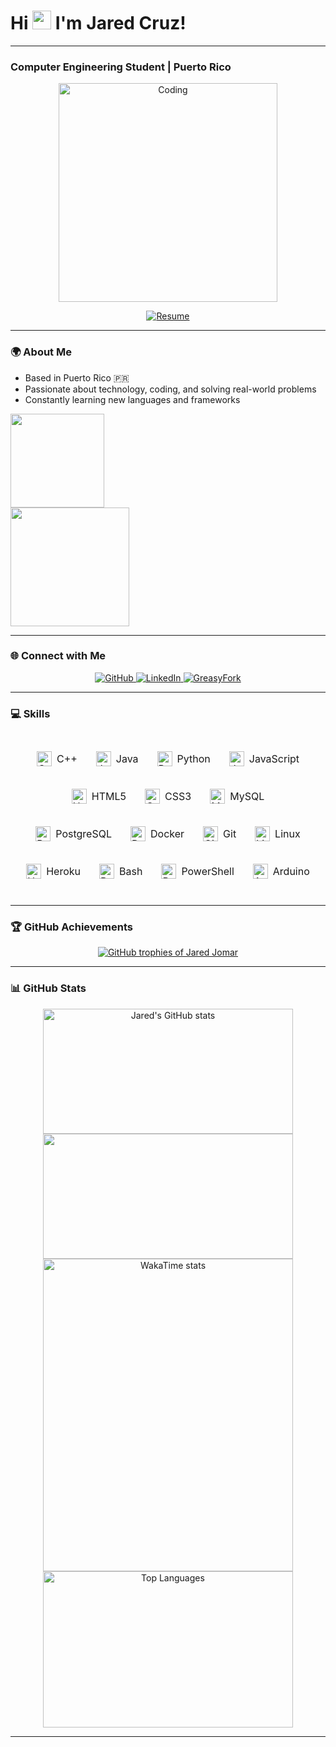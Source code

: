 <h1 align="left"><b>Hi <img src="https://user-images.githubusercontent.com/18350557/176309783-0785949b-9127-417c-8b55-ab5a4333674e.gif" width="30"/> I'm Jared Cruz!</b></h1>

---
### Computer Engineering Student | Puerto Rico

<div align="center">
  <p>
    <img alt="Coding" width="350" src="https://c.tenor.com/ccmSmZhIXNwAAAAC/code-lyoko-jeremy.gif">
  </p>

  <a href="https://flowcv.com/resume/elab410wok">
    <img src="https://img.shields.io/badge/View_My_Resume-3382ed?style=for-the-badge&logo=read-the-docs&logoColor=white" alt="Resume">
  </a>
</div>

---

### 🌍 About Me
- Based in Puerto Rico 🇵🇷
- Passionate about technology, coding, and solving real-world problems
- Constantly learning new languages and frameworks

<a href="https://www.github.com/JaredJomar" target="_blank" rel="noreferrer">
  <img src="https://img.shields.io/github/followers/JaredJomar?logo=github&style=for-the-badge&color=3382ed&labelColor=0f172a" style="width: 150px; height: auto;" />
</a>
<br>
<a href="https://wakatime.com/@628ab87c-405a-4a29-8c87-079bc17f01c2" target="_blank" rel="noreferrer">
  <img src="https://wakatime.com/badge/user/628ab87c-405a-4a29-8c87-079bc17f01c2.svg" style="width: 190px; height: auto;" />
</a>

---

### 🌐 Connect with Me

<p align="center">
  <a href="https://www.github.com/JaredJomar" target="_blank">
    <img src="https://img.shields.io/badge/GitHub-181717?style=for-the-badge&logo=github&logoColor=white" alt="GitHub" />
  </a>
  <a href="https://www.linkedin.com/in/jared-cruz-880359263/" target="_blank">
    <img src="https://img.shields.io/badge/LinkedIn-0077B5?style=for-the-badge&logo=linkedin&logoColor=white" alt="LinkedIn" />
  </a>
  <a href="https://greasyfork.org/en/users/900539-jaredjomar" target="_blank">
    <img src="https://img.shields.io/badge/GreasyFork-3382ed?style=for-the-badge" alt="GreasyFork" />
  </a>
</p>

---

### 💻 Skills

<style>
  .skills-container {
    display: flex;
    flex-wrap: wrap;
    justify-content: center;
    gap: 20px;
    padding: 20px;
  }
  .skill-item {
    display: flex;
    align-items: center;
    gap: 8px;
    background: transparent;
    padding: 8px 5px; 
    border-radius: 8px;
    font-size: 16px; 
  }
  .skill-item img {
    width: 24px;
    height: 24px;
  }
</style>

<div class="skills-container">
  <!-- Programming Languages -->
  <div class="skill-item">
    <img src="https://raw.githubusercontent.com/danielcranney/readme-generator/main/public/icons/skills/cplusplus-colored.svg" alt="C++" />
    C++
  </div>
  <div class="skill-item">
    <img src="https://raw.githubusercontent.com/danielcranney/readme-generator/main/public/icons/skills/java-colored.svg" alt="Java" />
    Java
  </div>
  <div class="skill-item">
    <img src="https://raw.githubusercontent.com/danielcranney/readme-generator/main/public/icons/skills/python-colored.svg" alt="Python" />
    Python
  </div>
  <div class="skill-item">
    <img src="https://raw.githubusercontent.com/danielcranney/readme-generator/main/public/icons/skills/javascript-colored.svg" alt="JavaScript" />
    JavaScript
  </div>
  <!-- Web Development -->
  <div class="skill-item">
    <img src="https://raw.githubusercontent.com/danielcranney/readme-generator/main/public/icons/skills/html5-colored.svg" alt="HTML5" />
    HTML5
  </div>
  <div class="skill-item">
    <img src="https://raw.githubusercontent.com/danielcranney/readme-generator/main/public/icons/skills/css3-colored.svg" alt="CSS3" />
    CSS3
  </div>
  <!-- Databases -->
  <div class="skill-item">
    <img src="https://raw.githubusercontent.com/danielcranney/readme-generator/main/public/icons/skills/mysql-colored.svg" alt="MySQL" />
    MySQL
  </div>
  <div class="skill-item">
    <img src="https://raw.githubusercontent.com/danielcranney/readme-generator/main/public/icons/skills/postgresql-colored.svg" alt="PostgreSQL" />
    PostgreSQL
  </div>
  <!-- DevOps and Tools -->
  <div class="skill-item">
    <img src="https://raw.githubusercontent.com/danielcranney/readme-generator/main/public/icons/skills/docker-colored.svg" alt="Docker" />
    Docker
  </div>
  <div class="skill-item">
    <img src="https://raw.githubusercontent.com/danielcranney/readme-generator/main/public/icons/skills/git-colored.svg" alt="Git" />
    Git
  </div>
  <div class="skill-item">
    <img src="https://raw.githubusercontent.com/danielcranney/readme-generator/main/public/icons/skills/linux-colored.svg" alt="Linux" />
    Linux
  </div>
  <div class="skill-item">
    <img src="https://raw.githubusercontent.com/danielcranney/readme-generator/main/public/icons/skills/heroku-colored.svg" alt="Heroku" />
    Heroku
  </div>
  <!-- Scripting -->
  <div class="skill-item">
    <img src="https://www.certcop.com/wp-content/uploads/2020/07/1-bash%20icon-400x400.png" alt="Bash" />
    Bash
  </div>
  <div class="skill-item">
    <img src="https://raw.githubusercontent.com/danielcranney/readme-generator/main/public/icons/skills/powershell-colored.svg" alt="PowerShell" />
    PowerShell
  </div>
  <!-- Hardware -->
  <div class="skill-item">
    <img src="https://raw.githubusercontent.com/danielcranney/readme-generator/main/public/icons/skills/arduino-colored.svg" alt="Arduino" />
    Arduino
  </div>
</div>

---

### 🏆 GitHub Achievements

<p align="center">
  <a href="https://github.com/ryo-ma/github-profile-trophy">
    <img src="https://github-profile-trophy.vercel.app/?username=JaredJomar&show_icons=true&theme=radical" alt="GitHub trophies of Jared Jomar" />
  </a>
</p>

---

### 📊 GitHub Stats
<div align="center">
  <img width=400 height=200 align="center" src="https://github-readme-stats.vercel.app/api?username=JaredJomar&show_icons=true&hide=&count_private=true&title_color=3382ed&text_color=ffffff&icon_color=3382ed&bg_color=0f172a&hide_border=true" alt="Jared's GitHub stats" />
  <img width=400 height=200 align="center" src="https://github-readme-streak-stats.herokuapp.com/?user=JaredJomar&stroke=ffffff&background=0f172a&ring=3382ed&fire=3382ed&currStreakNum=ffffff&currStreakLabel=3382ed&sideNums=ffffff&sideLabels=ffffff&dates=ffffff&hide_border=true" />
</div>

<div align="center">
  <img width=400 height=500 align="center" src="https://github-readme-stats.vercel.app/api/wakatime?username=JaredJomar&layout=compact&show_icons=true&title_color=3382ed&text_color=ffffff&icon_color=3382ed&bg_color=0f172a&hide_border=true" alt="WakaTime stats" />
  <img width=400 height=250 align="center" src="https://github-readme-stats.vercel.app/api/top-langs/?username=JaredJomar&langs_count=10&layout=compact&title_color=3382ed&text_color=ffffff&icon_color=3382ed&bg_color=0f172a&hide_border=true" alt="Top Languages" />
</div>

---
